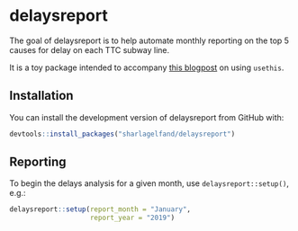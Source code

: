 
<!-- README.md is generated from README.Rmd. Please edit that file -->

# delaysreport

The goal of delaysreport is to help automate monthly reporting on the
top 5 causes for delay on each TTC subway line.

It is a toy package intended to accompany [this blogpost]() on using
`usethis`.

## Installation

You can install the development version of delaysreport from GitHub
with:

``` r
devtools::install_packages("sharlagelfand/delaysreport")
```

## Reporting

To begin the delays analysis for a given month, use
`delaysreport::setup()`, e.g.:

``` r
delaysreport::setup(report_month = "January", 
                    report_year = "2019")
```
